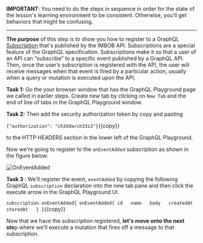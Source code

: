 **IMPORTANT**: You need to do the steps in sequence in order for the state of the lesson's learning environment to be
consistent. Otherwise, you'll get behaviors that might be confusing.

------

**The purpose** of this step is to show you how to register to a GraphQL [Subscription](https://graphql.github.io/graphql-spec/June2018/#sec-Subscription) that's published by the 
IMBOB API. Subscriptions are a special feature of the GraphQL specification. Subscriptions make it so that a user
of an API can “subscribe” to a specific event published by a GraphQL API. Then, once the user’s subscription is
registered with the API, the user will receive messages when that event is fired by a particular action, 
usually when a query or mutation is executed upon the API.

**Task 1:** Go the your browser window that has the GraphQL Playground page we called in earlier steps. Create new tab by 
clicking on `New Tab` and the end of line of tabs in the GraphQL Playground window.

**Task 2:** Then add the security authorization token by copy and pasting

`{"authorization": "ch3ddarch33s3"}`{{copy}}

to the HTTP HEADERS section in the lower left of the GraphQL Playground.

Now we're going to register to the `onEventAdded` subscription as shown in the figure below:

![OnEventAdded](https://raw.githubusercontent.com/reselbob/katacoda-scenarios/master/understanding-graphql-using-imbob/images/register-subscription-01.png)


**Task 3** : We'll register the event, `eventAdded` by copying the following
GraphQL `subscription` declaration into the new tab pane and then click the execute arrow in the GraphQL
Playground UI.

`
subscription onEventAdded{
  onEventAdded{
    id  
    name  
    body  
    createdAt  
    storedAt  
  }
}
`{{copy}}

Now that we have the subscription registered, **let's move onto the next ste**p where we'll execute a mutation that
fires off a message to that subscription.

